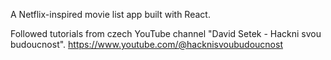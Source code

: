 A Netflix-inspired movie list app built with React.

Followed tutorials from czech YouTube channel "David Setek - Hackni svou budoucnost".
https://www.youtube.com/@hacknisvoubudoucnost
